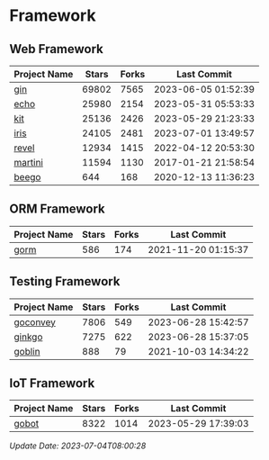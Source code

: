 # Framework

## Web Framework
| Project Name | Stars | Forks | Last Commit |
| ------------ | ----- | ----- | ----------- |
| [gin](https://github.com/gin-gonic/gin) | 69802 | 7565 | 2023-06-05 01:52:39 |
| [echo](https://github.com/labstack/echo) | 25980 | 2154 | 2023-05-31 05:53:33 |
| [kit](https://github.com/go-kit/kit) | 25136 | 2426 | 2023-05-29 21:23:33 |
| [iris](https://github.com/kataras/iris) | 24105 | 2481 | 2023-07-01 13:49:57 |
| [revel](https://github.com/revel/revel) | 12934 | 1415 | 2022-04-12 20:53:30 |
| [martini](https://github.com/go-martini/martini) | 11594 | 1130 | 2017-01-21 21:58:54 |
| [beego](https://github.com/astaxie/beego) | 644 | 168 | 2020-12-13 11:36:23 |

## ORM Framework
| Project Name | Stars | Forks | Last Commit |
| ------------ | ----- | ----- | ----------- |
| [gorm](https://github.com/jinzhu/gorm) | 586 | 174 | 2021-11-20 01:15:37 |

## Testing Framework
| Project Name | Stars | Forks | Last Commit |
| ------------ | ----- | ----- | ----------- |
| [goconvey](https://github.com/smartystreets/goconvey) | 7806 | 549 | 2023-06-28 15:42:57 |
| [ginkgo](https://github.com/onsi/ginkgo) | 7275 | 622 | 2023-06-28 15:37:05 |
| [goblin](https://github.com/franela/goblin) | 888 | 79 | 2021-10-03 14:34:22 |

## IoT Framework
| Project Name | Stars | Forks | Last Commit |
| ------------ | ----- | ----- | ----------- |
| [gobot](https://github.com/hybridgroup/gobot) | 8322 | 1014 | 2023-05-29 17:39:03 |

*Update Date: 2023-07-04T08:00:28*